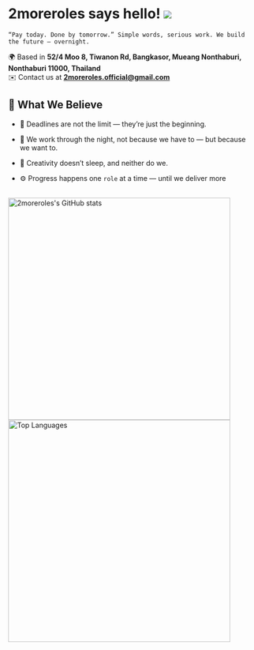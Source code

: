 # 2moreroles says hello! ![](https://user-images.githubusercontent.com/18350557/176309783-0785949b-9127-417c-8b55-ab5a4333674e.gif)

`“Pay today. Done by tomorrow.”
Simple words, serious work.
We build the future — overnight.`

🌍 Based in **52/4 Moo 8, Tiwanon Rd, Bangkasor, Mueang Nonthaburi, Nonthaburi 11000, Thailand**  
✉️ Contact us at **[2moreroles.official@gmail.com](mailto:2moreroles.official@gmail.com)**

## 💭 What We Believe

- 🚫 Deadlines are not the limit — they’re just the beginning.

- 🌙 We work through the night, not because we have to — but because we want to.

- 🧠 Creativity doesn’t sleep, and neither do we.

- ⚙️ Progress happens one `role` at a time — until we deliver more

<br>

<div align="left">

  <!-- 📊 GitHub Stats -->
  <a href="https://github.com/2moreroles">
    <img width="450" src="https://github-readme-stats.vercel.app/api?username=2moreroles&show_icons=true&count_private=true&title_color=0891b2&text_color=ffffff&icon_color=0891b2&bg_color=1c1917&hide_border=true" alt="2moreroles's GitHub stats" />
  </a>
  
  <br/>

  <!-- 🗣️ Top Languages -->
  <a href="https://github.com/2moreroles" align="left">
    <img width="450" src="https://github-readme-stats.vercel.app/api/top-langs/?username=2moreroles&langs_count=10&title_color=0891b2&text_color=ffffff&icon_color=0891b2&bg_color=1c1917&hide_border=true&locale=en&custom_title=Top%20%Languages" alt="Top Languages" />
  </a>

</div>

<br/>
